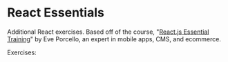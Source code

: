 # React Essentials #

Additional React exercises. Based off of the course, "[React.js Essential Training](https://www.linkedin.com/learning/react-js-essential-training-3/)" by Eve Porcello, an expert in mobile apps, CMS, and ecommerce.

Exercises: